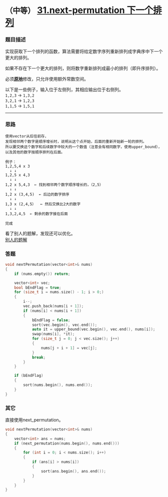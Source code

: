 # `（中等）`  [31.next-permutation 下一个排列](https://leetcode-cn.com/problems/next-permutation/)

### 题目描述
<p>实现获取下一个排列的函数，算法需要将给定数字序列重新排列成字典序中下一个更大的排列。</p>

<p>如果不存在下一个更大的排列，则将数字重新排列成最小的排列（即升序排列）。</p>

<p>必须<strong><a href="https://baike.baidu.com/item/%E5%8E%9F%E5%9C%B0%E7%AE%97%E6%B3%95">原地</a></strong>修改，只允许使用额外常数空间。</p>

<p>以下是一些例子，输入位于左侧列，其相应输出位于右侧列。<br>
<code>1,2,3</code> → <code>1,3,2</code><br>
<code>3,2,1</code> → <code>1,2,3</code><br>
<code>1,1,5</code> → <code>1,5,1</code></p>


---
### 思路
```
使用vector从后往前存，
发现相邻两个数字是顺序增长时，说明从这个点开始，后面的重新开始新一轮的排列。
所以要交换这个数字和后续数字中较大的一个数值（注意会有相同数字，使用upper_bound），
以及其他的数字按顺序排列在后面。

例子：
1,2,5,4 x 3
  ↓ ↓
1,2,5 x 4,3
  ↓ ↓
1,2 x 5,4,3  ← 找到相邻两个数字顺序增长的，（2,5）
  ↓ ↓
1,2 x (3,4,5)  ← 后边的数字排序
  ↓ ↓
1,3 x (2,4,5）  ← 然后交换比2大的数字
  ↓ ↓
1,3,2,4,5  ← 剩余的数字接在后面

完成
```

看了别人的题解，发现还可以优化。  
[别人的题解](https://leetcode-cn.com/problems/next-permutation/solution/c-yi-bian-sao-miao-er-fen-cha-zhao-li-yong-upper_b/)



### 答题
``` C++
void nextPermutation(vector<int>& nums)
{
	if (nums.empty()) return;

	vector<int> vec;
	bool bEndFlag = true;
	for (size_t i = nums.size() - 1; i > 0;)
	{
		i--;
		vec.push_back(nums[i + 1]);
		if (nums[i] < nums[i + 1])
		{
			bEndFlag = false;
			sort(vec.begin(), vec.end());
			auto it = upper_bound(vec.begin(), vec.end(), nums[i]);
			swap(nums[i], *it);
			for (size_t j = 0; j < vec.size(); j++)
			{
				nums[j + i + 1] = vec[j];
			}
			break;
		}
	}

	if (bEndFlag)
	{
		sort(nums.begin(), nums.end());
	}
}
```

### 其它
直接使用next_permutation。
``` C++
void nextPermutation(vector<int>& nums)
{
	vector<int> ans = nums;
	if (next_permutation(nums.begin(), nums.end()))
	{
		for (int i = 0; i < nums.size(); i++)
		{
			if (ans[i] > nums[i])
			{
				sort(ans.begin(), ans.end());
			}
		}
	}
}
```

